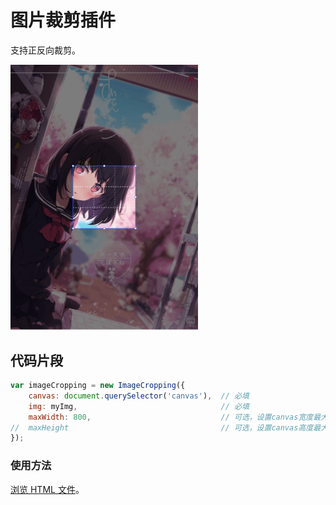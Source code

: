 # 图片裁剪插件

支持正反向裁剪。

<img src="./readmeImg/picture.png" width="300" />
<br/>

## 代码片段

```js
var imageCropping = new ImageCropping({
    canvas: document.querySelector('canvas'),  // 必填
    img: myImg,                                // 必填
    maxWidth: 800,                             // 可选，设置canvas宽度最大值
//  maxHeight                                  // 可选，设置canvas高度最大值
});
```

### 使用方法

[浏览 HTML 文件](https://github.com/aloneqi/imageCropping/blob/master/index.html)。
